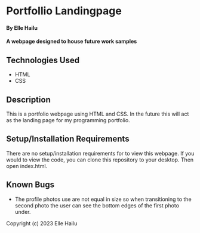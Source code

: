 # Portfollio Landingpage

#### By Elle Hailu

#### A webpage designed to house future work samples

## Technologies Used

- HTML
- CSS

## Description

This is a portfolio webpage using HTML and CSS. In the future this will act
as the landing page for my programming portfolio.

## Setup/Installation Requirements

There are no setup/installation requirements for to view this webpage. If you would to view the code, you can clone this repository to your desktop. Then open index.html.

## Known Bugs

- The profile photos use are not equal in size so when transitioning to the second photo the user can see the bottom edges of the first photo under.

Copyright (c) 2023 Elle Hailu
